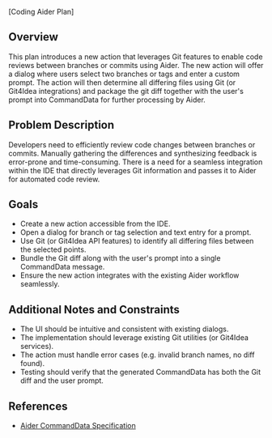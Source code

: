 [Coding Aider Plan]
  
## Overview
This plan introduces a new action that leverages Git features to enable code reviews between branches or commits using Aider. The new action will offer a dialog where users select two branches or tags and enter a custom prompt. The action will then determine all differing files using Git (or Git4Idea integrations) and package the git diff together with the user's prompt into CommandData for further processing by Aider.

## Problem Description
Developers need to efficiently review code changes between branches or commits. Manually gathering the differences and synthesizing feedback is error-prone and time-consuming. There is a need for a seamless integration within the IDE that directly leverages Git information and passes it to Aider for automated code review.

## Goals
- Create a new action accessible from the IDE.
- Open a dialog for branch or tag selection and text entry for a prompt.
- Use Git (or Git4Idea API features) to identify all differing files between the selected points.
- Bundle the Git diff along with the user's prompt into a single CommandData message.
- Ensure the new action integrates with the existing Aider workflow seamlessly.

## Additional Notes and Constraints
- The UI should be intuitive and consistent with existing dialogs.
- The implementation should leverage existing Git utilities (or Git4Idea services).
- The action must handle error cases (e.g. invalid branch names, no diff found).
- Testing should verify that the generated CommandData has both the Git diff and the user prompt.

## References
- [Aider CommandData Specification](../src/main/kotlin/de/andrena/codingaider/command/CommandData.kt)

